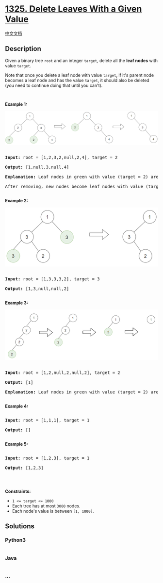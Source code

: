 # [1325. Delete Leaves With a Given Value](https://leetcode.com/problems/delete-leaves-with-a-given-value)

[中文文档](/solution/1300-1399/1325.Delete%20Leaves%20With%20a%20Given%20Value/README.md)

## Description
<p>Given a binary tree&nbsp;<code>root</code>&nbsp;and an integer&nbsp;<code>target</code>, delete all the&nbsp;<strong>leaf nodes</strong>&nbsp;with value <code>target</code>.</p>



<p>Note&nbsp;that once you delete a leaf node with value <code>target</code><strong>,&nbsp;</strong>if it&#39;s parent node becomes a leaf node and has the value <code><font face="monospace">target</font></code>, it should also be deleted (you need to continue doing that until you can&#39;t).</p>



<p>&nbsp;</p>

<p><strong>Example 1:</strong></p>



![](./images/sample_1_1684.png)


<pre>

<strong>Input:</strong> root = [1,2,3,2,null,2,4], target = 2

<strong>Output:</strong> [1,null,3,null,4]

<strong>Explanation:</strong> Leaf nodes in green with value (target = 2) are removed (Picture in left). 

After removing, new nodes become leaf nodes with value (target = 2) (Picture in center).

</pre>



<p><strong>Example 2:</strong></p>


![](./images/sample_2_1684.png)


<pre>

<strong>Input:</strong> root = [1,3,3,3,2], target = 3

<strong>Output:</strong> [1,3,null,null,2]

</pre>



<p><strong>Example 3:</strong></p>


![](./images/sample_3_1684.png)


<pre>

<strong>Input:</strong> root = [1,2,null,2,null,2], target = 2

<strong>Output:</strong> [1]

<strong>Explanation:</strong> Leaf nodes in green with value (target = 2) are removed at each step.

</pre>



<p><strong>Example 4:</strong></p>



<pre>

<strong>Input:</strong> root = [1,1,1], target = 1

<strong>Output:</strong> []

</pre>



<p><strong>Example 5:</strong></p>



<pre>

<strong>Input:</strong> root = [1,2,3], target = 1

<strong>Output:</strong> [1,2,3]

</pre>



<p>&nbsp;</p>

<p><strong>Constraints:</strong></p>



<ul>
	<li><code>1 &lt;= target&nbsp;&lt;= 1000</code></li>
	<li>Each tree has at most <code>3000</code> nodes.</li>
	<li>Each node&#39;s value is between <code>[1, 1000]</code>.</li>
</ul>


## Solutions


<!-- tabs:start -->

### **Python3**

```python

```

### **Java**

```java

```

### **...**
```

```

<!-- tabs:end -->